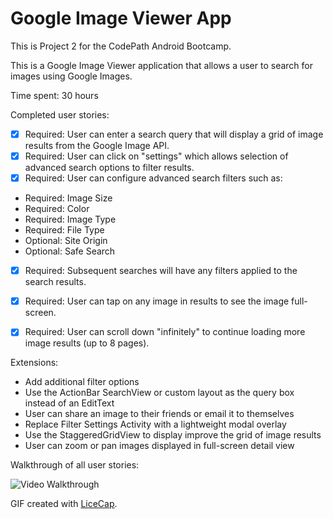 # Google Image Viewer App

This is Project 2 for the CodePath Android Bootcamp.

This is a Google Image Viewer application that allows a user to search for images using Google Images.

Time spent: 30 hours

Completed user stories:

 * [x] Required: User can enter a search query that will display a grid of image results from the Google Image API.
 * [x] Required: User can click on "settings" which allows selection of advanced search options to filter results.
 * [x] Required: User can configure advanced search filters such as:
  * Required: Image Size
  * Required: Color
  * Required: Image Type
  * Required: File Type
  * Optional: Site Origin
  * Optional: Safe Search
 * [x] Required: Subsequent searches will have any filters applied to the search results.
 * [x] Required: User can tap on any image in results to see the image full-screen.
 * [x] Required: User can scroll down "infinitely" to continue loading more image results (up to 8 pages).


 Extensions:

 * Add additional filter options
 * Use the ActionBar SearchView or custom layout as the query box instead of an EditText
 * User can share an image to their friends or email it to themselves
 * Replace Filter Settings Activity with a lightweight modal overlay
 * Use the StaggeredGridView to display improve the grid of image results
 * User can zoom or pan images displayed in full-screen detail view

Walkthrough of all user stories:

![Video Walkthrough](____.gif)

GIF created with [LiceCap](http://www.cockos.com/licecap/).
